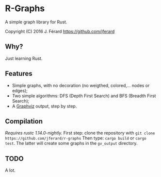 # R-Graphs
A simple graph library for Rust.

Copyright (C) 2016 J. Férard <https://github.com/jferard>

## Why?
Just learning Rust.

## Features
* Simple graphs, with no decoration (no weigthed, colored,... nodes or edges);
* Two simple algorithms: DFS (Depth First Search) and BFS (Breadth First Search);
* A [Graphviz](www.graphviz.org) output, step by step.

## Compilation
*Requires rustc 1.14.0-nightly.*
First step: clone the repository with `git clone https://github.com/jferard/r-graphs`
Then type: `cargo build` or `cargo test`. The latter will create some graphs in the `gv_output` directory.

## TODO
A lot.